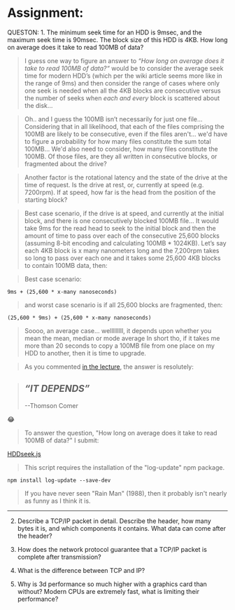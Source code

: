 # Assignment:

QUESTON: 1. The minimum seek time for an HDD is 9msec, and the maximum seek time is 90msec. The block size of this HDD is 4KB. How long on average does it take to read 100MB of data?

> I guess one way to figure an answer to *“How long on average does it take to read 100MB of data?“* would be to consider the average seek time for modern HDD’s (which per the wiki article seems more like in the range of 9ms) and then consider the range of cases where only one seek is needed when all the 4KB blocks are consecutive versus the number of seeks when *each and every* block is scattered about the disk…

> Oh.. and I guess the 100MB isn’t necessarily for just one file… Considering that in all likelihood, that each of the files comprising the 100MB are likely to be consecutive, even if the files aren't... we'd have to figure a probability for how many files constitute the sum total 100MB... We'd also need to consider, how many files constitute the 100MB. Of those files, are they all written in consecutive blocks, or fragmented about the drive?

> Another factor is the rotational latency and the state of the drive at the time of request. Is the drive at rest, or, currently at speed (e.g. 7200rpm). If at speed, how far is the head from the position of the starting block?

> Best case scenario, if the drive is at speed, and currently at the initial block, and there is one consecutively blocked 100MB file... It would take 9ms for the read head to seek to the initial block and then the amount of time to pass over each of the consecutive 25,600 blocks (assuming 8-bit encoding and calculating 100MB * 1024KB). Let’s say each 4KB block is x many nanometers long and the 7,200rpm takes so long to pass over each one and it takes some 25,600 4KB blocks to contain 100MB data, then:

> Best case scenario:

`9ms + (25,600 * x-many nanoseconds)`

> and worst case scenario is if all 25,600 blocks are fragmented, then:

`(25,600 * 9ms) + (25,600 * x-many nanoseconds)`

> Soooo, an average case... welllllllll, it depends upon whether you mean the mean, median or mode average In short tho, if it takes me more than 20 seconds to copy a 100MB file from one place on my HDD to another, then it is time to upgrade.

> As you commented [in the lecture](https://youtu.be/_ivSbOPoJNk?=49m47s), the answer is resolutely:

> *“IT DEPENDS”*
> --
> --Thomson Comer

:joy:

> To answer the question, "How long on average does it take to read 100MB of data?" I submit:

[HDDseek.js](HDDseek.js)

> This script requires the installation of the "log-update" npm package.

`npm install log-update --save-dev`

> If you have never seen "Rain Man" (1988), then it probably isn't nearly as funny as I think it is.


***
2. Describe a TCP/IP packet in detail. Describe the header, how many bytes it is, and which components it contains. What data can come after the header?

3. How does the network protocol guarantee that a TCP/IP packet is complete after transmission?

4. What is the difference between TCP and IP?

5. Why is 3d performance so much higher with a graphics card than without? Modern CPUs are extremely fast, what is limiting their performance?
